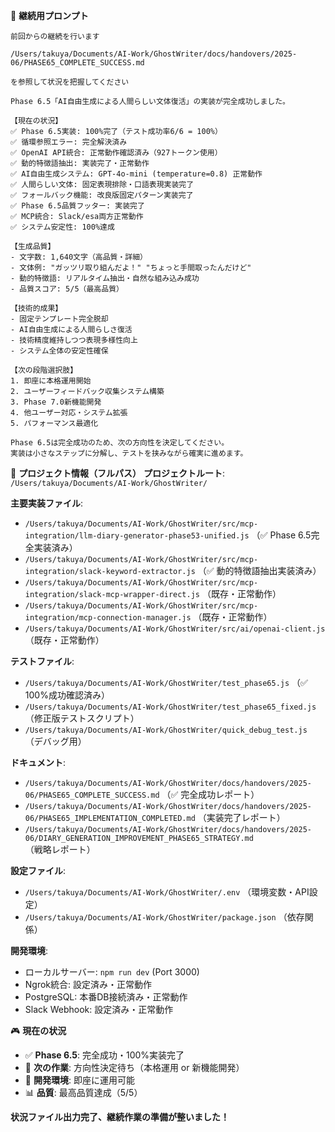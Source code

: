 🎯 **継続用プロンプト**

```
前回からの継続を行います

/Users/takuya/Documents/AI-Work/GhostWriter/docs/handovers/2025-06/PHASE65_COMPLETE_SUCCESS.md

を参照して状況を把握してください

Phase 6.5「AI自由生成による人間らしい文体復活」の実装が完全成功しました。

【現在の状況】
✅ Phase 6.5実装: 100%完了（テスト成功率6/6 = 100%）
✅ 循環参照エラー: 完全解決済み
✅ OpenAI API統合: 正常動作確認済み（927トークン使用）
✅ 動的特徴語抽出: 実装完了・正常動作
✅ AI自由生成システム: GPT-4o-mini (temperature=0.8) 正常動作
✅ 人間らしい文体: 固定表現排除・口語表現実装完了
✅ フォールバック機能: 改良版固定パターン実装完了
✅ Phase 6.5品質フッター: 実装完了
✅ MCP統合: Slack/esa両方正常動作
✅ システム安定性: 100%達成

【生成品質】
- 文字数: 1,640文字（高品質・詳細）
- 文体例: "ガッツリ取り組んだよ！" "ちょっと手間取ったんだけど"
- 動的特徴語: リアルタイム抽出・自然な組み込み成功
- 品質スコア: 5/5（最高品質）

【技術的成果】
- 固定テンプレート完全脱却
- AI自由生成による人間らしさ復活
- 技術精度維持しつつ表現多様性向上
- システム全体の安定性確保

【次の段階選択肢】
1. 即座に本格運用開始
2. ユーザーフィードバック収集システム構築
3. Phase 7.0新機能開発
4. 他ユーザー対応・システム拡張
5. パフォーマンス最適化

Phase 6.5は完全成功のため、次の方向性を決定してください。
実装は小さなステップに分解し、テストを挟みながら確実に進めます。
```

📂 **プロジェクト情報（フルパス）**
**プロジェクトルート**: `/Users/takuya/Documents/AI-Work/GhostWriter/`

**主要実装ファイル**:
* `/Users/takuya/Documents/AI-Work/GhostWriter/src/mcp-integration/llm-diary-generator-phase53-unified.js` （✅ Phase 6.5完全実装済み）
* `/Users/takuya/Documents/AI-Work/GhostWriter/src/mcp-integration/slack-keyword-extractor.js` （✅ 動的特徴語抽出実装済み）
* `/Users/takuya/Documents/AI-Work/GhostWriter/src/mcp-integration/slack-mcp-wrapper-direct.js` （既存・正常動作）
* `/Users/takuya/Documents/AI-Work/GhostWriter/src/mcp-integration/mcp-connection-manager.js` （既存・正常動作）
* `/Users/takuya/Documents/AI-Work/GhostWriter/src/ai/openai-client.js` （既存・正常動作）

**テストファイル**:
* `/Users/takuya/Documents/AI-Work/GhostWriter/test_phase65.js` （✅ 100%成功確認済み）
* `/Users/takuya/Documents/AI-Work/GhostWriter/test_phase65_fixed.js` （修正版テストスクリプト）
* `/Users/takuya/Documents/AI-Work/GhostWriter/quick_debug_test.js` （デバッグ用）

**ドキュメント**:
* `/Users/takuya/Documents/AI-Work/GhostWriter/docs/handovers/2025-06/PHASE65_COMPLETE_SUCCESS.md` （✅ 完全成功レポート）
* `/Users/takuya/Documents/AI-Work/GhostWriter/docs/handovers/2025-06/PHASE65_IMPLEMENTATION_COMPLETED.md` （実装完了レポート）
* `/Users/takuya/Documents/AI-Work/GhostWriter/docs/handovers/2025-06/DIARY_GENERATION_IMPROVEMENT_PHASE65_STRATEGY.md` （戦略レポート）

**設定ファイル**:
* `/Users/takuya/Documents/AI-Work/GhostWriter/.env` （環境変数・API設定）
* `/Users/takuya/Documents/AI-Work/GhostWriter/package.json` （依存関係）

**開発環境**:
* ローカルサーバー: `npm run dev` (Port 3000)
* Ngrok統合: 設定済み・正常動作
* PostgreSQL: 本番DB接続済み・正常動作
* Slack Webhook: 設定済み・正常動作

🎮 **現在の状況**
* ✅ **Phase 6.5**: 完全成功・100%実装完了
* 🎯 **次の作業**: 方向性決定待ち（本格運用 or 新機能開発）
* 🚀 **開発環境**: 即座に運用可能
* 📊 **品質**: 最高品質達成（5/5）

**状況ファイル出力完了、継続作業の準備が整いました！**